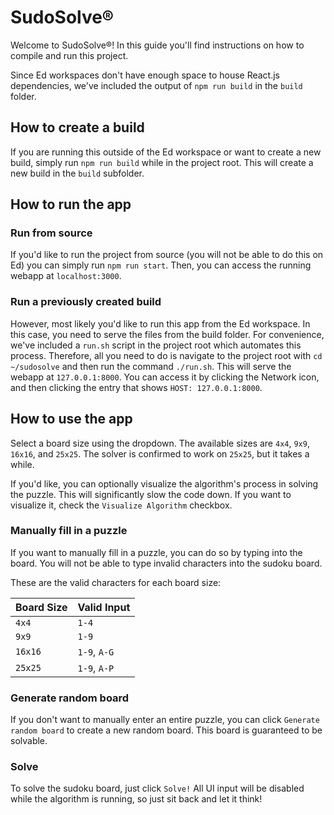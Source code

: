# SudoSolve®

Welcome to SudoSolve®! In this guide you'll find instructions on how to compile and run this project.

Since Ed workspaces don't have enough space to house React.js dependencies, we've included the output of `npm run build` in the `build` folder.

## How to create a build

If you are running this outside of the Ed workspace or want to create a new build, simply run `npm run build` while in the project root. This will create a new build in the `build` subfolder.

## How to run the app

### Run from source

If you'd like to run the project from source (you will not be able to do this on Ed) you can simply run `npm run start`. Then, you can access the running webapp at `localhost:3000`.

### Run a previously created build

However, most likely you'd like to run this app from the Ed workspace. In this case, you need to serve the files from the build folder. For convenience, we've included a `run.sh` script in the project root which automates this process. Therefore, all you need to do is navigate to the project root with `cd ~/sudosolve` and then run the command `./run.sh`. This will serve the webapp at `127.0.0.1:8000`. You can access it by clicking the Network icon, and then clicking the entry that shows `HOST: 127.0.0.1:8000`.

## How to use the app

Select a board size using the dropdown. The available sizes are `4x4`, `9x9`, `16x16`, and `25x25`. The solver is confirmed to work on `25x25`, but it takes a while.

If you'd like, you can optionally visualize the algorithm's process in solving the puzzle. This will significantly slow the code down. If you want to visualize it, check the `Visualize Algorithm` checkbox.

### Manually fill in a puzzle

If you want to manually fill in a puzzle, you can do so by typing into the board. You will not be able to type invalid characters into the sudoku board.

These are the valid characters for each board size:

| Board Size | Valid Input  |
| ---------- | ------------ |
| `4x4`      | `1-4`        |
| `9x9`      | `1-9`        |
| `16x16`    | `1-9`, `A-G` |
| `25x25`    | `1-9`, `A-P` |

### Generate random board

If you don't want to manually enter an entire puzzle, you can click `Generate random board` to create a new random board. This board is guaranteed to be solvable.

### Solve

To solve the sudoku board, just click `Solve!` All UI input will be disabled while the algorithm is running, so just sit back and let it think!
